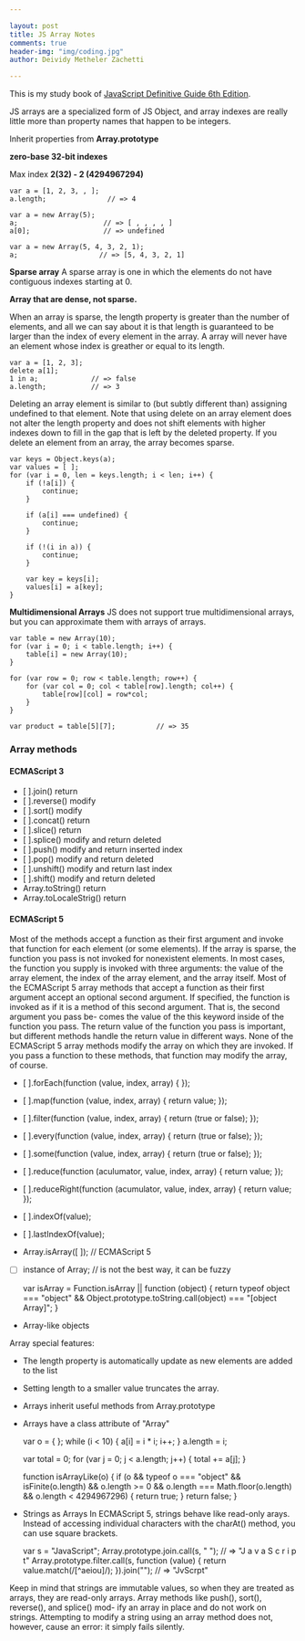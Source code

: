 ```yaml
---

layout: post
title: JS Array Notes
comments: true
header-img: "img/coding.jpg"
author: Deividy Metheler Zachetti

---
```


This is my study book of [JavaScript Definitive Guide 6th Edition](http://shop.oreilly.com/product/9780596805531.do).

JS arrays are a specialized form of JS Object, and array indexes are really little more than property names that happen to be integers. 

Inherit properties from **Array.prototype**

**zero-base 32-bit indexes**

Max index **2(32) - 2 (4294967294)**

    var a = [1, 2, 3, , ];
    a.length;               // => 4

    var a = new Array(5);
    a;                     // => [ , , , , ]
    a[0];                  // => undefined

    var a = new Array(5, 4, 3, 2, 1);
    a;                    // => [5, 4, 3, 2, 1]

**Sparse array**
A sparse array is one in which the elements do not have contiguous indexes starting at 0.

**Array that are dense, not sparse.**

When an array is sparse, the length property is greater than the number of elements, and all we can say about it is that length is guaranteed to be larger than the index of every element in the array.
A array will never have an element whose index is greather or equal to its length.

    var a = [1, 2, 3];
    delete a[1];
    1 in a;             // => false
    a.length;           // => 3

Deleting an array element is similar to (but subtly different than) assigning undefined to that element. Note that using delete on an array element does not alter the length property and does not shift elements with higher indexes down to fill in the gap that is left by the deleted property. If you delete an element from an array, the array becomes sparse.

<!--break-->

    var keys = Object.keys(a);
    var values = [ ];
    for (var i = 0, len = keys.length; i < len; i++) {
        if (!a[i]) {
            continue;
        }

        if (a[i] === undefined) {
            continue;
        }

        if (!(i in a)) {
            continue;
        }

        var key = keys[i];
        values[i] = a[key];
    }


**Multidimensional Arrays**
JS does not support true multidimensional arrays, but you can approximate them with arrays of arrays.

    var table = new Array(10);
    for (var i = 0; i < table.length; i++) {
        table[i] = new Array(10);
    }

    for (var row = 0; row < table.length; row++) {
        for (var col = 0; col < table[row].length; col++) {
            table[row][col] = row*col;
        }
    }

    var product = table[5][7];          // => 35


### Array methods

#### ECMAScript 3
 - [ ].join()                   return
 - [ ].reverse()                modify
 - [ ].sort()                   modify
 - [ ].concat()                 return
 - [ ].slice()                  return
 - [ ].splice()                 modify and return deleted
 - [ ].push()                   modify and return inserted index
 - [ ].pop()                    modify and return deleted
 - [ ].unshift()                modify and return last index
 - [ ].shift()                  modify and return deleted
 - Array.toString()             return
 - Array.toLocaleStrig()        return

#### ECMAScript 5
Most of the methods accept a function as their first argument and invoke that function for each element (or some elements).
If the array is sparse, the function you pass is not invoked for nonexistent elements.
In most cases, the function you supply is invoked with three arguments: the value of the array element, the index of the array element, and the array itself.
Most of the ECMAScript 5 array methods that accept a function as their first argument accept an optional second argument. If specified, the function is invoked as if it is a method of this second argument. That is, the second argument you pass be- comes the value of the this keyword inside of the function you pass. The return value of the function you pass is important, but different methods handle the return value in different ways. 
None of the ECMAScript 5 array methods modify the array on which they are invoked. If you pass a function to these methods, that function may modify the array, of course.

 - [ ].forEach(function (value, index, array) { });
 - [ ].map(function (value, index, array) { return value; });
 - [ ].filter(function (value, index, array) { return (true or false); });
 - [ ].every(function (value, index, array) { return (true or false); });
 - [ ].some(function (value, index, array) { return (true or false); });
 - [ ].reduce(function (aculumator, value, index, array) { return value; });
 - [ ].reduceRight(function (acumulator, value, index, array) { return value; });
 - [ ].indexOf(value);
 - [ ].lastIndexOf(value);

- Array.isArray([ ]);        // ECMAScript 5
- [ ] instance of Array;     // is not the best way, it can be fuzzy

    var isArray = Function.isArray || function (object) {
        return typeof object === "object" && Object.prototype.toString.call(object) === "[object Array]";
    }

- Array-like objects

Array special features:
 - The length property is automatically update as new elements are added to the list
 - Setting length to a smaller value truncates the array.
 - Arrays inherit useful methods from Array.prototype
 - Arrays have a class attribute of "Array"

    var o = { };
    while (i < 10) {
        a[i] = i * i;
        i++;
    }
    a.length = i;

    var total = 0;
    for (var j = 0; j < a.length; j++) {
        total += a[j];
    }

    function isArrayLike(o) {
        if (o && typeof o === "object" && isFinite(o.length) && o.length >= 0 && o.length === Math.floor(o.length) && o.length < 4294967296) {
            return true;
        }
        return false;
    }
    
- Strings as Arrays
  In ECMAScript 5, strings behave like read-only arays. Instead of accessing individual characters with the charAt() method, you can use square brackets.

    var s = "JavaScript";
    Array.prototype.join.call(s, " ");                      // => "J a v a S c r i p t"
    Array.prototype.filter.call(s, function (value) {
        return value.match(/[^aeiou]/);
    }).join("");                                            // => "JvScrpt"

Keep in mind that strings are immutable values, so when they are treated as arrays, they are read-only arrays. Array methods like push(), sort(), reverse(), and splice() mod- ify an array in place and do not work on strings. Attempting to modify a string using an array method does not, however, cause an error: it simply fails silently.



